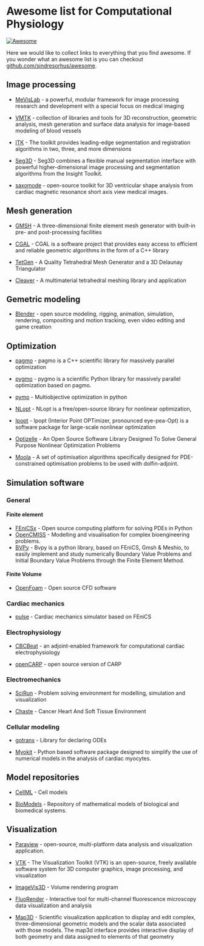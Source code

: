 # Awesome list for Computational Physiology

[![Awesome](https://awesome.re/badge.svg)](https://awesome.re)

Here we would like to collect links to everything that you find awesome. If you wonder what an awesome list is you can checkout [github.com/sindresorhus/awesome](https://github.com/sindresorhus/awesome).

## Image processing

- [MeVisLab](http://www.mevislab.de/mevislab/) - a powerful, modular framework for image processing research and development with a special focus on medical imaging

- [VMTK](http://www.vmtk.org/) - collection of libraries and tools for 3D reconstruction, geometric analysis, mesh generation and surface data analysis for image-based modeling of blood vessels

- [ITK](https://itk.org) - The toolkit provides leading-edge segmentation and registration algorithms in two, three, and more dimensions

- [Seg3D](http://www.sci.utah.edu/cibc-software/seg3d.html) - Seg3D combines a flexible manual segmentation interface with powerful higher-dimensional image processing and segmentation algorithms from the Insight Toolkit.
- [saxomode](https://computationalphysiology.github.io/MAD-SSA/README.html) - open-source toolkit for 3D ventricular shape analysis from cardiac magnetic resonance short axis view medical images.
## Mesh generation

- [GMSH](http://gmsh.info) - A three-dimensional finite element mesh generator with built-in pre- and post-processing facilities

- [CGAL](http://www.cgal.org) - CGAL is a software project that provides easy access to efficient and reliable geometric algorithms in the form of a C++ library

- [TetGen](http://wias-berlin.de/software/tetgen/) - A Quality Tetrahedral Mesh Generator and a 3D Delaunay Triangulator

- [Cleaver](http://sci.utah.edu/cibc-software/cleaver.html) - A multimaterial tetrahedral meshing library and application

## Gemetric modeling

- [Blender](https://www.blender.org) - open source modeling, rigging, animation, simulation, rendering, compositing and motion tracking, even video editing and game creation

## Optimization

- [pagmo](https://esa.github.io/pagmo2/) - pagmo is a C++ scientific library for massively parallel optimization

- [pygmo](https://esa.github.io/pygmo2/index.html) - pygmo is a scientific Python library for massively parallel optimization based on pagmo.

- [pymo](https://pymoo.org) - Multiobjective optimization in python

- [NLopt](https://nlopt.readthedocs.io/en/latest/) - NLopt is a free/open-source library for nonlinear optimization,

- [Ipopt](https://github.com/coin-or/Ipopt) - Ipopt (Interior Point OPTimizer, pronounced eye-pea-Opt) is a software package for large-scale nonlinear optimization

- [Optizelle](https://www.optimojoe.com/products/optizelle/)  - An Open Source Software Library Designed To Solve General Purpose Nonlinear Optimization Problems

- [Moola](https://github.com/funsim/moola) - A set of optimisation algorithms specifically designed for PDE-constrained optimisation problems to be used with dolfin-adjoint.


## Simulation software

### General

#### Finite element

- [FEniCSx](https://fenicsproject.org) - Open source computing platform for solving PDEs in Python
- [OpenCMISS](http://opencmiss.org) - Modelling and visualisation for complex bioengineering problems.
- [BVPy](https://gitlab.com/oali/bvpy) - Bvpy is a python library, based on FEniCS, Gmsh & Meshio, to easily implement and study numerically Boundary Value Problems and Initial Boundary Value Problems through the Finite Element Method.

#### Finite Volume

- [OpenFoam](https://www.openfoam.com) - Open source CFD software


### Cardiac mechanics

- [pulse](https://github.com/ComputationalPhysiology) - Cardiac mechanics simulator based on FEniCS

### Electrophysiology

- [CBCBeat](https://bitbucket.org/meg/cbcbeat/src) - an adjoint-enabled framework for computational cardiac electrophysiology

- [openCARP](https://opencarp.org/) - open source version of CARP

### Electromechanics

- [SciRun](http://www.sci.utah.edu/cibc-software/scirun.html) - Problem solving environment for modelling, simulation and visualization

- [Chaste](https://github.com/Chaste/Chaste) - Cancer Heart And Soft Tissue Environment 

### Cellular modeling

- [gotranx](https://github.com/finsberg/gotranx) - Library for declaring ODEs

- [Myokit](http://www.myokit.org) - Python based software package designed to simplify the use of numerical models in the analysis of cardiac myocytes. 


## Model repositories

- [CellML](https://models.cellml.org/cellml) - Cell models

- [BioModels](http://www.ebi.ac.uk/biomodels/) - Repository of mathematical models of biological and biomedical systems.


## Visualization

- [Paraview](https://www.paraview.org) - open-source, multi-platform data analysis and visualization application.

- [VTK](https://vtk.org) - The Visualization Toolkit (VTK) is an open-source, freely available software system for 3D computer graphics, image processing, and visualization

- [ImageVis3D](http://sci.utah.edu/cibc-software/imagevis3d.html) - Volume rendering program

- [FluoRender](http://www.sci.utah.edu/software/fluorender.html) - Interactive tool for multi-channel fluorescence microscopy data visualization and analysis

- [Map3D](http://sci.utah.edu/cibc-software/map3d.html) - Scientific visualization application to display and edit complex, three-dimensional geometric models and the scalar data associated with those models. The map3d interface provides interactive display of both geometry and data assigned to elements of that geometry

